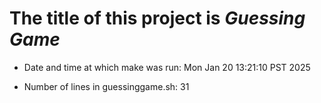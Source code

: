 # The title of this project is *Guessing Game*
 
- Date and time at which make was run:
Mon Jan 20 13:21:10 PST 2025
 
- Number of lines in guessinggame.sh:
31
